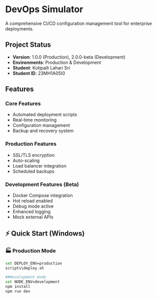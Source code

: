 # DevOps Simulator

A comprehensive CI/CD configuration management tool for enterprise deployments.

## Project Status
- **Version**: 1.0.0 (Production), 2.0.0-beta (Development)
- **Environments**: Production & Development
- **Student**: Kotipalli Lahari Sri
- **Student ID**: 23MH1A05I0

## Features

### Core Features
- Automated deployment scripts
- Real-time monitoring
- Configuration management
- Backup and recovery system

### Production Features
- SSL/TLS encryption
- Auto-scaling
- Load balancer integration
- Scheduled backups

### Development Features (Beta)
- Docker Compose integration
- Hot reload enabled
- Debug mode active
- Enhanced logging
- Mock external APIs



## ⚡ Quick Start (Windows)

### 🏭 Production Mode

```bash
set DEPLOY_ENV=production
scripts\deploy.sh

###evelopment mode
set NODE_ENV=development
npm install
npm run dev